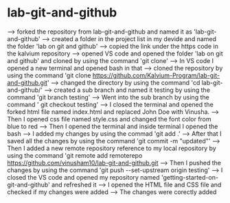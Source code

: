 # lab-git-and-github
--> forked the repository from lab-git-and-github and named it as 'lab-git-and-github'
--> created a folder in the project list in my devide and named the folder 'lab on git and github'
--> copied the link under the https code in the kalvium repository
--> opened VS code and opened the folder 'lab on git and github' and cloned by using the command 'git clone'
--> In VS code I opened a new terminal and opened bash in that 
--> cloned the repository by using the command 'git clone https://github.com/Kalvium-Program/lab-git-and-github.git'
--> changed the directory by using the command 'cd lab-git-and-github/'
--> created a sub branch and named it testing by using the command 'git branch testing'
--> Went into the sub branch by using the command ' git checkout testing'
--> I closed the terminal and opened the forked html file named index.html and replaced John Doe with Vinusha.
--> Then I opened css file named style.css and changed the font color from blue to red
--> Then I opened the terminal and inside terminal I opened the bash 
--> I added my changes by using the commad 'git add .'
--> After that I saved all the changes by using the command 'git commit -m "updated"'
--> Then I added a new remote repository reference to my local repository by using the command 'git remote add remoterepo https://github.com/vinusham10/lab-git-and-github.git
--> Then I pushed the changes by using the command 'git push --set-upstream origin testing'
--> I closed the VS code and opened my repository named 'getting-started-on-git-and-github' and refreshed it 
--> I opened the HTML file and CSS file and checked if my changes were added 
--> The changes were corectly added

